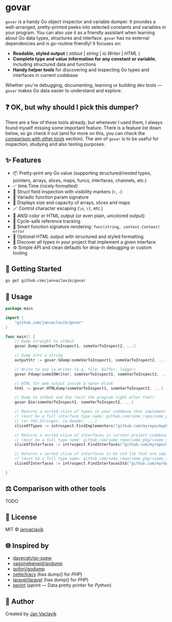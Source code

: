 # govar

`govar` is a handy Go object inspector and variable dumper. It provides a well-arranged, pretty-printed peeks into selected constants and variables in your program. You can also use it as a friendly assistant when learning about Go data types, structures and interface. `govar` has no external dependencies and is go-routine friendly! It focuses on:

- **Readable, styled output** ( *stdout* | *string* | *io.Writer* | *HTML* )
- **Complete type and value information for any constant or variable**, including structured data and functions
- **Handy helper tools** for discovering and inspecting Go types and interfaces in current codebase

Whether you're debugging, documenting, learning or building dev tools — `govar` makes Go data easier to understand and explore.

## ❓ OK, but why should I pick this dumper?

There are a few of these tools already, but whenever I used them, I always found myself missing some important feature. There is a feature list down below, so go check it out (and for more on this, you can check the [comparison with other tools](https://github.com/janvaclavik/govar#comparison) section). The aim of `govar` is to be useful for inspection, studying and also testing purposes.

## ✨ Features

- 📦 Pretty-print any Go value (supporting structured/nested types, pointers, arrays, slices, maps, funcs, interfaces, channels, etc.)
- ✅ time.Time (nicely formatted)
- 🧠 Struct field inspection with visibility markers (`+`, `-`)
- 🧠 Variadic function param signature
- 🧠 Displays size and capacity of arrays, slices and maps
- 🪄 Control character escaping (`\n`, `\t`, etc.)
- 🎨 ANSI color or HTML output (or even plain, uncolored output)
- 🔄 Cycle-safe reference tracking
- 🧠 Smart function signature rendering: `func(string, context.Context) error`
- 🎨 Optional HTML output with structured and styled formatting
- 🔎 Discover all types in your project that implement a given interface
- ⚙️ Simple API and clean defaults for drop-in debugging or custom tooling

## 🚀 Getting Started

```bash
go get github.com/janvaclavik/govar
```

## 🚀 Usage

```go
package main

import (
	"github.com/janvaclavik/govar"
)

func main() {
	// Dump straight to stdout
	govar.Dump(someVarToInspect1, someVarToInspect2, ...)

	// Dump into a string
	outputStr := govar.Sdump(someVarToInspect1, someVarToInspect2, ...)

	// Write to any io.Writer (e.g. file, buffer, logger)
	govar.Fdump(someIOWriter, someVarToInspect1, someVarToInspect2, ...)

	// HTML for web output inside a <pre> block
	html := govar.HTMLdump(someVarToInspect1, someVarToInspect2, ...)

	// Dump to stdout and die (exit the program right after that)
	govar.Die(someVarToInspect1, someVarToInspect2, ...)

	// Returns a sorted slice of types in your codebase that implement a given interface
	// (must be a full interface type name: github.com/some_repo/some_pkg/<some_subpkg/>.SomeInterface)
	// (or fmt.Stringer, io.Reader, ...)
	sliceOfTypes := introspect.FindImplementors("github.com/myrepo/mypkg/main.SomeInterface1")

	// Returns a sorted slice of interfaces in current project codebase that are implemented by a given type
	// (must be a full type name: github.com/some_repo/some_pkg/<some_subpkg/>.MyType)
	sliceOfInterfaces := introspect.FindInterfaces("github.com/myrepo/mypkg/main.MyType")

	// Returns a sorted slice of interfaces in Go std lib that are implemented by a given type
	// (must be a full type name: github.com/some_repo/some_pkg/<some_subpkg/>.MyType)
	sliceOfInterfaces := introspect.FindInterfacesStd("github.com/myrepo/mypkg/main.MyType")

}
```

## ⚖️ Comparison with other tools

TODO

## 🧩 License

MIT © [janvaclavik](https://github.com/janvaclavik)

## 🌐 Inspired by
- [davecgh/go-spew](https://github.com/davecgh/go-spew)
- [yassinebenaid/godump](https://github.com/yassinebenaid/godump)
- [goforj/godump](https://github.com/goforj/godump)
- [nette/tracy](https://github.com/nette/tracy) (has dump() for *PHP*)
- [laravel/laravel](https://github.com/laravel/laravel) (has dump() for *PHP*)
- [pprint](https://docs.python.org/3/library/pprint.html) (pprint — Data pretty printer for *Python*)

## 📇 Author

Created by [Jan Vaclavik](https://github.com/janvaclavik)

